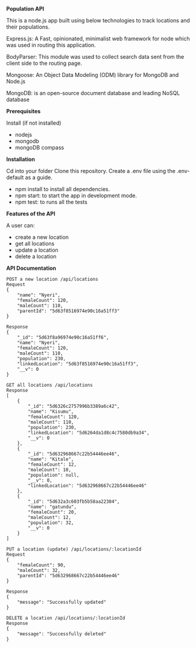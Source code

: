 **Population API**

This is a node.js app built using below technologies to track locations and their populations.

Express.js: A Fast, opinionated, minimalist web framework for node which was used in routing this application.

BodyParser: This module was used to collect search data sent from the client side to the routing page.

Mongoose: An Object Data Modeling (ODM) library for MongoDB and Node.js

MongoDB: is an open-source document database and leading NoSQL database

**Prerequisites**

Install (if not installed)

- nodejs
- mongodb
- mongoDB compass

**Installation**

Cd into your folder
Clone this repository.
Create a .env file using the .env-default as a guide.
- npm install to install all dependencies.
- npm start: to start the app in development mode.
- npm test: to runs all the tests

**Features of the API**

A user can:

- create a new location
- get all locations
- update a location
- delete a location

**API Documentation**
```
POST a new location /api/locations
Request
{
	"name": "Nyeri",
	"femaleCount": 120,
	"maleCount": 110,
	"parentId": "5d63f8516974e90c16a51ff3"
}

Response
{
    "_id": "5d63f8a96974e90c16a51ff6",
    "name": "Nyeri",
    "femaleCount": 120,
    "maleCount": 110,
    "population": 230,
    "linkedLocation": "5d63f8516974e90c16a51ff3",
    "__v": 0
}

GET all locations /api/locations
Response
[
    {
        "_id": "5d6326c2757996b3389a6c42",
        "name": "Kisumu",
        "femaleCount": 120,
        "maleCount": 110,
        "population": 230,
        "linkedLocation": "5d6264da1d8c4c7580db9a34",
        "__v": 0
    },
    {
        "_id": "5d632968667c22b54446ee46",
        "name": "Kitale",
        "femaleCount": 12,
        "maleCount": 10,
        "population": null,
        "__v": 0,
        "linkedLocation": "5d632968667c22b54446ee46"
    },
    {
        "_id": "5d632a3c603fb5b58aa22384",
        "name": "gatundu",
        "femaleCount": 20,
        "maleCount": 12,
        "population": 32,
        "__v": 0
    }
]

PUT a location (update) /api/locations/:locationId
Request
{
	"femaleCount": 90,
	"maleCount": 32,
	"parentId": "5d632968667c22b54446ee46"
}

Response
{
    "message": "Successfully updated"
}

DELETE a location /api/locations/:locationId
Response
{
    "message": "Successfully deleted"
}
```
